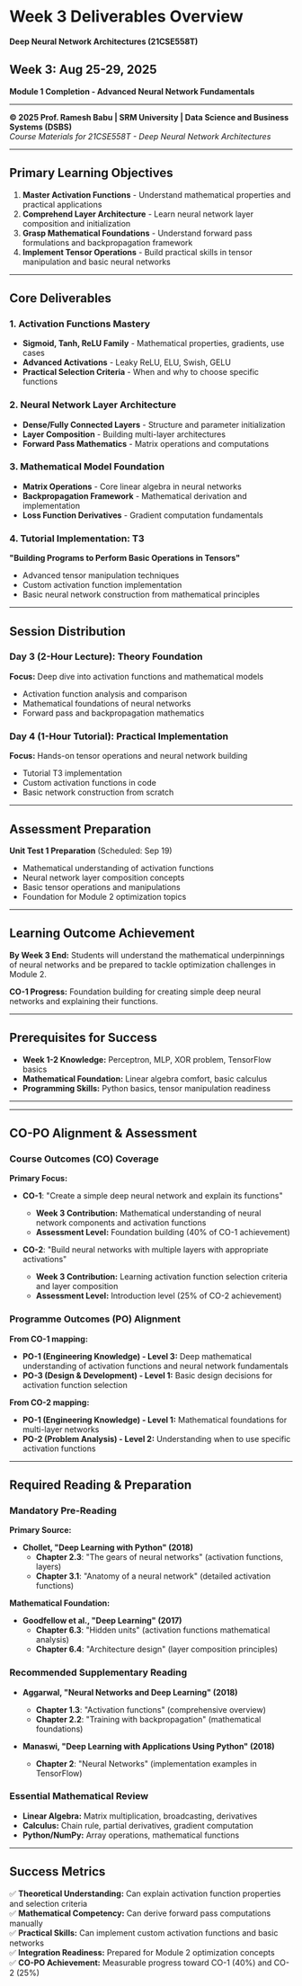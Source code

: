# Week 3 Deliverables Overview
**Deep Neural Network Architectures (21CSE558T)**

## Week 3: Aug 25-29, 2025
**Module 1 Completion - Advanced Neural Network Fundamentals**

---

**© 2025 Prof. Ramesh Babu | SRM University | Data Science and Business Systems (DSBS)**  
*Course Materials for 21CSE558T - Deep Neural Network Architectures*

---

## Primary Learning Objectives

1. **Master Activation Functions** - Understand mathematical properties and practical applications
2. **Comprehend Layer Architecture** - Learn neural network layer composition and initialization
3. **Grasp Mathematical Foundations** - Understand forward pass formulations and backpropagation framework
4. **Implement Tensor Operations** - Build practical skills in tensor manipulation and basic neural networks

---

## Core Deliverables

### 1. Activation Functions Mastery
- **Sigmoid, Tanh, ReLU Family** - Mathematical properties, gradients, use cases
- **Advanced Activations** - Leaky ReLU, ELU, Swish, GELU
- **Practical Selection Criteria** - When and why to choose specific functions

### 2. Neural Network Layer Architecture
- **Dense/Fully Connected Layers** - Structure and parameter initialization
- **Layer Composition** - Building multi-layer architectures
- **Forward Pass Mathematics** - Matrix operations and computations

### 3. Mathematical Model Foundation
- **Matrix Operations** - Core linear algebra in neural networks  
- **Backpropagation Framework** - Mathematical derivation and implementation
- **Loss Function Derivatives** - Gradient computation fundamentals

### 4. Tutorial Implementation: T3
**"Building Programs to Perform Basic Operations in Tensors"**
- Advanced tensor manipulation techniques
- Custom activation function implementation
- Basic neural network construction from mathematical principles

---

## Session Distribution

### Day 3 (2-Hour Lecture): Theory Foundation
**Focus:** Deep dive into activation functions and mathematical models
- Activation function analysis and comparison
- Mathematical foundations of neural networks
- Forward pass and backpropagation mathematics

### Day 4 (1-Hour Tutorial): Practical Implementation  
**Focus:** Hands-on tensor operations and neural network building
- Tutorial T3 implementation
- Custom activation functions in code
- Basic network construction from scratch

---

## Assessment Preparation

**Unit Test 1 Preparation** (Scheduled: Sep 19)
- Mathematical understanding of activation functions
- Neural network layer composition concepts
- Basic tensor operations and manipulations
- Foundation for Module 2 optimization topics

---

## Learning Outcome Achievement

**By Week 3 End:** Students will understand the mathematical underpinnings of neural networks and be prepared to tackle optimization challenges in Module 2.

**CO-1 Progress:** Foundation building for creating simple deep neural networks and explaining their functions.

---

## Prerequisites for Success

- **Week 1-2 Knowledge:** Perceptron, MLP, XOR problem, TensorFlow basics
- **Mathematical Foundation:** Linear algebra comfort, basic calculus
- **Programming Skills:** Python basics, tensor manipulation readiness

---

---

## CO-PO Alignment & Assessment

### **Course Outcomes (CO) Coverage**

**Primary Focus:**
- **CO-1**: "Create a simple deep neural network and explain its functions" 
  - **Week 3 Contribution:** Mathematical understanding of neural network components and activation functions
  - **Assessment Level:** Foundation building (40% of CO-1 achievement)

- **CO-2**: "Build neural networks with multiple layers with appropriate activations"
  - **Week 3 Contribution:** Learning activation function selection criteria and layer composition
  - **Assessment Level:** Introduction level (25% of CO-2 achievement)

### **Programme Outcomes (PO) Alignment**

**From CO-1 mapping:**
- **PO-1 (Engineering Knowledge) - Level 3:** Deep mathematical understanding of activation functions and neural network fundamentals
- **PO-3 (Design & Development) - Level 1:** Basic design decisions for activation function selection

**From CO-2 mapping:**
- **PO-1 (Engineering Knowledge) - Level 1:** Mathematical foundations for multi-layer networks  
- **PO-2 (Problem Analysis) - Level 2:** Understanding when to use specific activation functions

---

## Required Reading & Preparation

### **Mandatory Pre-Reading**

**Primary Source:**
- **Chollet, "Deep Learning with Python" (2018)**
  - **Chapter 2.3**: "The gears of neural networks" (activation functions, layers)
  - **Chapter 3.1**: "Anatomy of a neural network" (detailed activation functions)

**Mathematical Foundation:**
- **Goodfellow et al., "Deep Learning" (2017)**  
  - **Chapter 6.3**: "Hidden units" (activation functions mathematical analysis)
  - **Chapter 6.4**: "Architecture design" (layer composition principles)

### **Recommended Supplementary Reading**

- **Aggarwal, "Neural Networks and Deep Learning" (2018)**
  - **Chapter 1.3**: "Activation functions" (comprehensive overview)
  - **Chapter 2.2**: "Training with backpropagation" (mathematical foundations)

- **Manaswi, "Deep Learning with Applications Using Python" (2018)**
  - **Chapter 2**: "Neural Networks" (implementation examples in TensorFlow)

### **Essential Mathematical Review**
- **Linear Algebra:** Matrix multiplication, broadcasting, derivatives
- **Calculus:** Chain rule, partial derivatives, gradient computation
- **Python/NumPy:** Array operations, mathematical functions

---

## Success Metrics

✅ **Theoretical Understanding:** Can explain activation function properties and selection criteria  
✅ **Mathematical Competency:** Can derive forward pass computations manually  
✅ **Practical Skills:** Can implement custom activation functions and basic networks  
✅ **Integration Readiness:** Prepared for Module 2 optimization concepts  
✅ **CO-PO Achievement:** Measurable progress toward CO-1 (40%) and CO-2 (25%)
